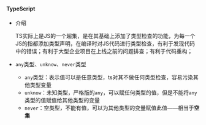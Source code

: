 #### TypeScript

* 介绍

  TS实际上是JS的一个超集，是在其基础上添加了类型检查的功能，为每一个JS的指都添加类型声明，在编译时对JS代码进行类型检查，有利于发现代码中的错误；有利于大型企业项目在上线之前的问题排查；有利于代码重构；

* `any`类型、`unknow`、`never`类型

  * `any`类型：表示值可以是任意类型，ts对其不做任何类型检查，容易污染其他类型变量
  * `unknow`：未知类型，严格版的`any`，可以赋任何类型的值，但是不能将`any`类型的值赋值给其他类型的变量
  * `never`：空类型，不能有值，可以为其他类型的变量赋值此值——相当于**空集**